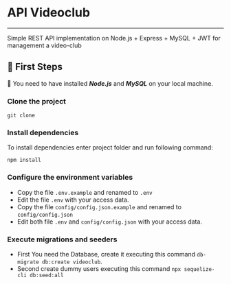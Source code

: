 # API Videoclub

---

Simple REST API implementation on Node.js + Express + MySQL + JWT for management a video-club

## 🚀️ First Steps

👀️ You need to have installed *****Node.js***** and ***MySQL*** on your local machine.

### Clone the project

`git clone `

### Install dependencies

To install dependencies enter project folder and run following command:

`npm install`

### Configure the environment variables

* Copy the file `.env.example` and renamed to `.env`
* Edit the file `.env` with your access data.
* Copy the file `config/config.json.example` and renamed to `config/config.json`
* Edit both file `.env` and `config/config.json` with your access data.

### Execute migrations and seeders

* First You need the Database, create it executing this command `db-migrate db:create videoclub`.
* Second create dummy users executing this command `npx sequelize-cli db:seed:all`
